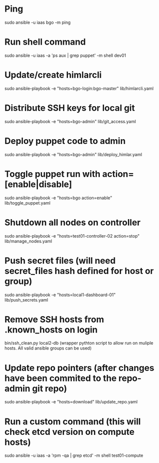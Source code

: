 # Ping
sudo ansible -u iaas bgo -m ping

# Run shell command
sudo ansible -u iaas -a 'ps aux | grep puppet' -m shell dev01

# Update/create himlarcli
sudo ansible-playbook -e "hosts=bgo-login:bgo-master" lib/himlarcli.yaml

# Distribute SSH keys for local git
sudo ansible-playbook -e "hosts=bgo-admin" lib/git_access.yaml

# Deploy puppet code to admin
sudo ansible-playbook -e "hosts=bgo-admin" lib/deploy_himlar.yaml

# Toggle puppet run with action=[enable|disable]
sudo ansible-playbook -e "hosts=bgo action=enable" lib/toggle_puppet.yaml

# Shutdown all nodes on controller
sudo ansible-playbook -e "hosts=test01-controller-02 action=stop" lib/manage_nodes.yaml

# Push secret files (will need secret_files hash defined for host or group)
sudo ansible-playbook -e "hosts=local1-dashboard-01" lib/push_secrets.yaml

# Remove SSH hosts from .known_hosts on login
bin/ssh_clean.py local2-db
(wrapper pythton script to allow run on muliple hosts. All valid ansible groups
can be used)

# Update repo pointers (after changes have been commited to the repo-admin git repo)
sudo ansible-playbook -e "hosts=download" lib/update_repo.yaml

# Run a custom command (this will check etcd version on compute hosts)
sudo ansible -u iaas -a 'rpm -qa | grep etcd' -m shell test01-compute
